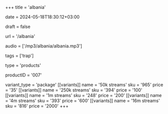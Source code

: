 +++
title = 'albania'

date = 2024-05-18T18:30:12+03:00

draft = false

url = '/albania'

audio = ['/mp3/albania/albania.mp3']

tags = ['trap']

type = 'products'

productID = '007'

variant_type = 'package'
[[variants]]
name = '50k streams'
sku = '965'
price = '35'
[[variants]]
name = '250k streams'
sku = '394'
price = '100'
[[variants]]
name = '1m streams'
sku = '248'
price = '200'
[[variants]]
name = '4m streams'
sku = '393'
price = '600'
[[variants]]
name = '16m streams'
sku = '816'
price = '2000'
+++
